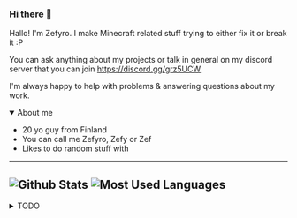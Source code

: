 ### Hi there 👋

Hallo! I'm Zefyro. I make Minecraft related stuff trying to either fix it or break it :P

You can ask anything about my projects or talk in general on my discord server that you can join https://discord.gg/grz5UCW

I'm always happy to help with problems & answering questions about my work.


<details open>
<summary>About me</summary>
  
- 20 yo guy from Finland
- You can call me Zefyro, Zefy or Zef
- Likes to do random stuff with

</details>


---
![Github Stats](https://github-readme-stats.vercel.app/api?username=zefyro&show_icons=true&locale=en&theme=dark)
![Most Used Languages](https://github-readme-stats.vercel.app/api/top-langs?username=zefyro&show_icons=true&locale=en&layout=compact&theme=dark)
---
<details>
<summary>TODO</summary>

- [ ] [Eaglecord/EagleBot](https://github.com/Eaglecord/EagleBot) Rewrite
- [ ] Rewrite all my minecraft datapacks in JMC
- [ ] Clean up Github repositories
</details>


